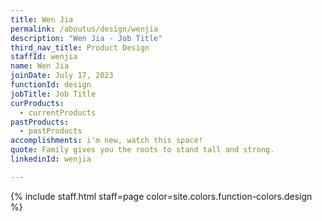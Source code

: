 ```yaml
---
title: Wen Jia
permalink: /aboutus/design/wenjia
description: "Wen Jia - Job Title"
third_nav_title: Product Design
staffId: wenjia
name: Wen Jia
joinDate: July 17, 2023
functionId: design
jobTitle: Job Title
curProducts:
  - currentProducts
pastProducts:
  - pastProducts
accomplishments: i'm new, watch this space!
quote: Family gives you the roots to stand tall and strong.
linkedinId: wenjia

---
```


{% include staff.html staff=page color=site.colors.function-colors.design %}
